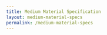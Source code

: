 ```yaml
---
title: Medium Material Specification
layout: medium-material-specs
permalink: /medium-material-specs
---
```

